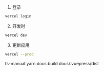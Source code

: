 1. 登录

```sh
vercel login
```

2. 开发时

```sh
vercel dev
```

3. 更新应用

```sh
vercel --prod
```


ts-manual
yarn docs:build
docs/.vuepress/dist